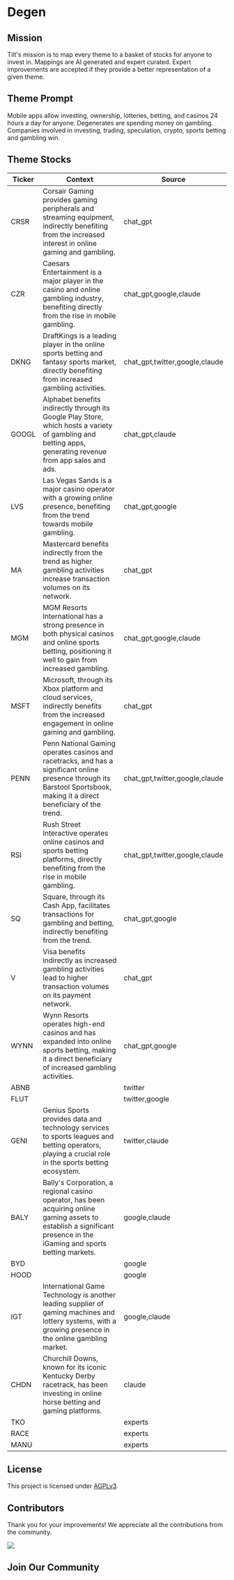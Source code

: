 <!--[[[cog
import cog
import json
with open('config.json') as file:
  config = json.load(file)
  cog.outl(f"# {config['name'].title()}")
]]]-->
# Degen
<!--//[[[end]]]-->

## Mission

Tilt's mission is to map every theme to a basket of stocks for anyone to invest in. Mappings are AI generated and expert curated.
Expert improvements are accepted if they provide a better representation of a given theme.

## Theme Prompt
<!--[[[cog
import cog
import json
with open('config.json') as file:
  config = json.load(file)
  cog.outl(config['prompt'])
]]]-->
Mobile apps allow investing, ownership, lotteries, betting, and casinos 24 hours a day for anyone. Degenerates are spending money on gambling. Companies involved in investing, trading, speculation, crypto, sports betting and gambling win.
<!--[[[end]]]-->

## Theme Stocks

<!--[[[cog
import cog
import csv
import json

with open('context.json') as file:
  contexts = json.load(file)

def _get_context_str_for_ticker(ticker):
  try:
    context = contexts[ticker]
    context_str = context['chat_gpt'] or context['claude'] or ""
  except KeyError:
    context_str = ""

  return context_str

cog.outl("| Ticker  | Context | Source |")
cog.outl("| ------- | ---- | ---- |")

with open('theme.csv') as file:
  reader = csv.reader(file)
  next(reader) # skip the header
  for row in reader:
    context_str = _get_context_str_for_ticker(row[0])
    cog.outl(f"| {row[0]} | {context_str} | {row[1]} |")
]]]-->
| Ticker  | Context | Source |
| ------- | ---- | ---- |
| CRSR | Corsair Gaming provides gaming peripherals and streaming equipment, indirectly benefiting from the increased interest in online gaming and gambling. | chat_gpt |
| CZR | Caesars Entertainment is a major player in the casino and online gambling industry, benefiting directly from the rise in mobile gambling. | chat_gpt,google,claude |
| DKNG | DraftKings is a leading player in the online sports betting and fantasy sports market, directly benefiting from increased gambling activities. | chat_gpt,twitter,google,claude |
| GOOGL | Alphabet benefits indirectly through its Google Play Store, which hosts a variety of gambling and betting apps, generating revenue from app sales and ads. | chat_gpt,claude |
| LVS | Las Vegas Sands is a major casino operator with a growing online presence, benefiting from the trend towards mobile gambling. | chat_gpt,google |
| MA | Mastercard benefits indirectly from the trend as higher gambling activities increase transaction volumes on its network. | chat_gpt |
| MGM | MGM Resorts International has a strong presence in both physical casinos and online sports betting, positioning it well to gain from increased gambling. | chat_gpt,google,claude |
| MSFT | Microsoft, through its Xbox platform and cloud services, indirectly benefits from the increased engagement in online gaming and gambling. | chat_gpt |
| PENN | Penn National Gaming operates casinos and racetracks, and has a significant online presence through its Barstool Sportsbook, making it a direct beneficiary of the trend. | chat_gpt,twitter,google,claude |
| RSI | Rush Street Interactive operates online casinos and sports betting platforms, directly benefiting from the rise in mobile gambling. | chat_gpt,twitter,google,claude |
| SQ | Square, through its Cash App, facilitates transactions for gambling and betting, indirectly benefiting from the trend. | chat_gpt,google |
| V | Visa benefits indirectly as increased gambling activities lead to higher transaction volumes on its payment network. | chat_gpt |
| WYNN | Wynn Resorts operates high-end casinos and has expanded into online sports betting, making it a direct beneficiary of increased gambling activities. | chat_gpt,google |
| ABNB |  | twitter |
| FLUT |  | twitter,google |
| GENI | Genius Sports provides data and technology services to sports leagues and betting operators, playing a crucial role in the sports betting ecosystem. | twitter,claude |
| BALY | Bally's Corporation, a regional casino operator, has been acquiring online gaming assets to establish a significant presence in the iGaming and sports betting markets. | google,claude |
| BYD |  | google |
| HOOD |  | google |
| IGT | International Game Technology is another leading supplier of gaming machines and lottery systems, with a growing presence in the online gambling market. | google,claude |
| CHDN | Churchill Downs, known for its iconic Kentucky Derby racetrack, has been investing in online horse betting and gaming platforms. | claude |
| TKO |  | experts |
| RACE |  | experts |
| MANU |  | experts |
<!--[[[end]]]-->

## License

<p>
This project is licensed under <a href="./LICENSE">AGPLv3</a>.
</p>


## Contributors

Thank you for your improvements! We appreciate all the contributions from the community.

<!--[[[cog
import cog
import json
with open('config.json') as file:
  config = json.load(file)
  repo = config['github_repo'].lower()
  cog.outl(f'<a href="https://github.com/gettilt/{repo}/graphs/contributors">')
  cog.outl(f'  <img src="https://contrib.rocks/image?repo=gettilt/{repo}" />')
  cog.outl('</a>')
]]]-->
<a href="https://github.com/gettilt/degen/graphs/contributors">
  <img src="https://contrib.rocks/image?repo=gettilt/degen" />
</a>
<!--[[[end]]]-->

## Join Our Community

<a href="https://discord.gg/4vYMhRpaMY" target="_blank">
<img src="https://discord.com/api/guilds/1179775688421683220/widget.png?style=banner3" alt="">
</a>

